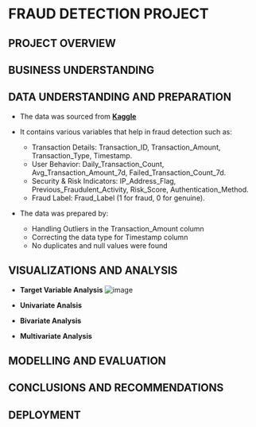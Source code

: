 # FRAUD DETECTION PROJECT

## PROJECT OVERVIEW

## BUSINESS UNDERSTANDING

## DATA UNDERSTANDING AND PREPARATION
* The data was sourced from **[Kaggle](https://www.kaggle.com/datasets/samayashar/fraud-detection-transactions-dataset/data)**
* It contains various variables that help in fraud detection such as:
    - Transaction Details: Transaction_ID, Transaction_Amount, Transaction_Type, Timestamp.
	- User Behavior: Daily_Transaction_Count, Avg_Transaction_Amount_7d, Failed_Transaction_Count_7d.
	- Security & Risk Indicators: IP_Address_Flag, Previous_Fraudulent_Activity, Risk_Score, Authentication_Method.
	- Fraud Label: Fraud_Label (1 for fraud, 0 for genuine).

* The data was prepared by:
   - Handling Outliers in the Transaction_Amount column
   - Correcting the data type for Timestamp column
   - No duplicates and null values were found 
  
## VISUALIZATIONS AND ANALYSIS
* **Target Variable Analysis**
  ![image](https://github.com/user-attachments/assets/f7dfd6b6-c2ae-4c4e-ad8f-2864d35b17b1)

* **Univariate Analsis**
* **Bivariate Analysis**
* **Multivariate Analysis**
  

## MODELLING AND EVALUATION

## CONCLUSIONS AND RECOMMENDATIONS

## DEPLOYMENT
